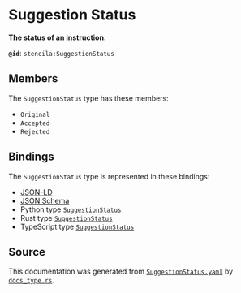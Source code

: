 # Suggestion Status

**The status of an instruction.**

**`@id`**: `stencila:SuggestionStatus`

## Members

The `SuggestionStatus` type has these members:

- `Original`
- `Accepted`
- `Rejected`

## Bindings

The `SuggestionStatus` type is represented in these bindings:

- [JSON-LD](https://stencila.org/SuggestionStatus.jsonld)
- [JSON Schema](https://stencila.org/SuggestionStatus.schema.json)
- Python type [`SuggestionStatus`](https://github.com/stencila/stencila/blob/main/python/python/stencila/types/suggestion_status.py)
- Rust type [`SuggestionStatus`](https://github.com/stencila/stencila/blob/main/rust/schema/src/types/suggestion_status.rs)
- TypeScript type [`SuggestionStatus`](https://github.com/stencila/stencila/blob/main/ts/src/types/SuggestionStatus.ts)

## Source

This documentation was generated from [`SuggestionStatus.yaml`](https://github.com/stencila/stencila/blob/main/schema/SuggestionStatus.yaml) by [`docs_type.rs`](https://github.com/stencila/stencila/blob/main/rust/schema-gen/src/docs_type.rs).
